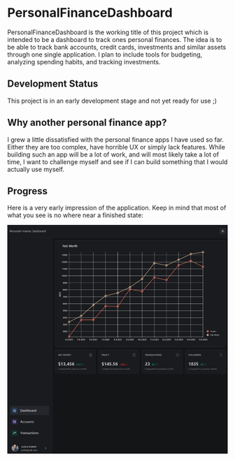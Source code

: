 # PersonalFinanceDashboard

PersonalFinanceDashboard is the working title of this project which is intended to be a dashboard to track ones personal finances. The idea is to be able to track bank accounts, credit cards, investments and similar assets through one single application. I plan to include tools for budgeting, analyzing spending habits, and tracking investments.

## Development Status

This project is in an early development stage and not yet ready for use ;)

## Why another personal finance app?

I grew a little dissatisfied with the personal finance apps I have used so far. Either they are too complex, have horrible UX or simply lack features. While building such an app will be a lot of work, and will most likely take a lot of time, I want to challenge myself and see if I can build something that I would actually use myself.

## Progress

Here is a very early impression of the application. Keep in mind that most of what you see is no where near a finished state:

![vision](./docs/readme/vision.png)
